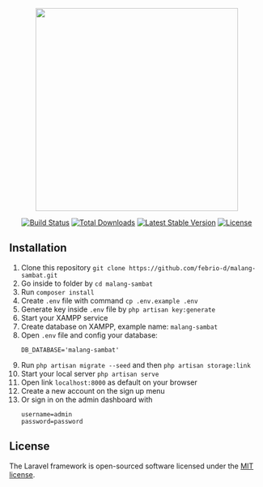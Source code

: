 <p align="center"><a href="https://laravel.com" target="_blank"><img src="https://raw.githubusercontent.com/laravel/art/master/logo-lockup/5%20SVG/2%20CMYK/1%20Full%20Color/laravel-logolockup-cmyk-red.svg" width="400"></a></p>

<p align="center">
<a href="https://travis-ci.org/laravel/framework"><img src="https://travis-ci.org/laravel/framework.svg" alt="Build Status"></a>
<a href="https://packagist.org/packages/laravel/framework"><img src="https://img.shields.io/packagist/dt/laravel/framework" alt="Total Downloads"></a>
<a href="https://packagist.org/packages/laravel/framework"><img src="https://img.shields.io/packagist/v/laravel/framework" alt="Latest Stable Version"></a>
<a href="https://packagist.org/packages/laravel/framework"><img src="https://img.shields.io/packagist/l/laravel/framework" alt="License"></a>
</p>

## Installation
1. Clone this repository `git clone https://github.com/febrio-d/malang-sambat.git`
2. Go inside to folder by `cd malang-sambat`
3. Run `composer install`
4. Create `.env` file with command `cp .env.example .env`
5. Generate key inside `.env` file by `php artisan key:generate`
6. Start your XAMPP service
7. Create database on XAMPP, example name: `malang-sambat`
8. Open `.env` file and config your database:
    ```
    DB_DATABASE='malang-sambat'
    ```
9. Run `php artisan migrate --seed` and then `php artisan storage:link`
10. Start your local server `php artisan serve`
11. Open link `localhost:8000` as default on your browser
12. Create a new account on the sign up menu
13. Or sign in on the admin dashboard with
    ```
    username=admin
    password=password
    ```

## License

The Laravel framework is open-sourced software licensed under the [MIT license](https://opensource.org/licenses/MIT).
